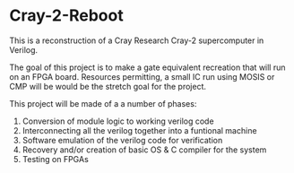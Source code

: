 # Cray-2-Reboot
This is a reconstruction of a Cray Research Cray-2 supercomputer in Verilog.  

The goal of this project is to make a gate equivalent recreation that will run on an FPGA board. Resources permitting, a small IC run using MOSIS or CMP will be would be the stretch goal for the project.

This project will be made of a a number of phases:

1) Conversion of module logic to working verilog code
2) Interconnecting all the verilog together into a funtional machine
3) Software emulation of the verilog code for verification
4) Recovery and/or creation of basic OS & C compiler for the system
5) Testing on FPGAs


